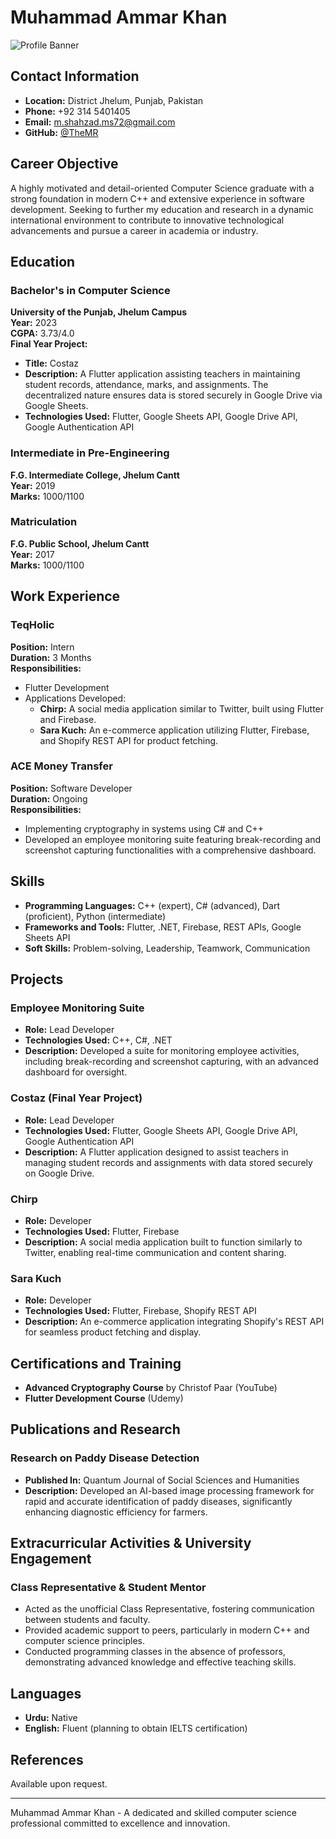 # Muhammad Ammar Khan

![Profile Banner](https://imgur.com/NsluSGP)

## Contact Information
- **Location:** District Jhelum, Punjab, Pakistan
- **Phone:** +92 314 5401405
- **Email:** [m.shahzad.ms72@gmail.com](mailto:m.shahzad.ms72@gmail.com)
- **GitHub:** [@TheMR](https://github.com/TheMR-777)

## Career Objective

A highly motivated and detail-oriented Computer Science graduate with a strong foundation in modern C++ and extensive experience in software development. Seeking to further my education and research in a dynamic international environment to contribute to innovative technological advancements and pursue a career in academia or industry.

## Education

### Bachelor's in Computer Science
**University of the Punjab, Jhelum Campus**  
**Year:** 2023  
**CGPA:** 3.73/4.0  
**Final Year Project:**  
- **Title:** Costaz
- **Description:** A Flutter application assisting teachers in maintaining student records, attendance, marks, and assignments. The decentralized nature ensures data is stored securely in Google Drive via Google Sheets.
- **Technologies Used:** Flutter, Google Sheets API, Google Drive API, Google Authentication API

### Intermediate in Pre-Engineering
**F.G. Intermediate College, Jhelum Cantt**  
**Year:** 2019  
**Marks:** 1000/1100

### Matriculation
**F.G. Public School, Jhelum Cantt**  
**Year:** 2017  
**Marks:** 1000/1100  

## Work Experience

### TeqHolic
**Position:** Intern  
**Duration:** 3 Months  
**Responsibilities:**
- Flutter Development
- Applications Developed:
  - **Chirp:** A social media application similar to Twitter, built using Flutter and Firebase.
  - **Sara Kuch:** An e-commerce application utilizing Flutter, Firebase, and Shopify REST API for product fetching.

### ACE Money Transfer
**Position:** Software Developer  
**Duration:** Ongoing  
**Responsibilities:**
- Implementing cryptography in systems using C# and C++
- Developed an employee monitoring suite featuring break-recording and screenshot capturing functionalities with a comprehensive dashboard.

## Skills

- **Programming Languages:** C++ (expert), C# (advanced), Dart (proficient), Python (intermediate)
- **Frameworks and Tools:** Flutter, .NET, Firebase, REST APIs, Google Sheets API
- **Soft Skills:** Problem-solving, Leadership, Teamwork, Communication

## Projects

### Employee Monitoring Suite
- **Role:** Lead Developer
- **Technologies Used:** C++, C#, .NET
- **Description:** Developed a suite for monitoring employee activities, including break-recording and screenshot capturing, with an advanced dashboard for oversight.

### Costaz (Final Year Project)
- **Role:** Lead Developer
- **Technologies Used:** Flutter, Google Sheets API, Google Drive API, Google Authentication API
- **Description:** A Flutter application designed to assist teachers in managing student records and assignments with data stored securely on Google Drive.

### Chirp
- **Role:** Developer
- **Technologies Used:** Flutter, Firebase
- **Description:** A social media application built to function similarly to Twitter, enabling real-time communication and content sharing.

### Sara Kuch
- **Role:** Developer
- **Technologies Used:** Flutter, Firebase, Shopify REST API
- **Description:** An e-commerce application integrating Shopify's REST API for seamless product fetching and display.

## Certifications and Training

- **Advanced Cryptography Course** by Christof Paar (YouTube)
- **Flutter Development Course** (Udemy)

## Publications and Research

### Research on Paddy Disease Detection
- **Published In:** Quantum Journal of Social Sciences and Humanities
- **Description:** Developed an AI-based image processing framework for rapid and accurate identification of paddy diseases, significantly enhancing diagnostic efficiency for farmers.

## Extracurricular Activities & University Engagement

### Class Representative & Student Mentor
- Acted as the unofficial Class Representative, fostering communication between students and faculty.
- Provided academic support to peers, particularly in modern C++ and computer science principles.
- Conducted programming classes in the absence of professors, demonstrating advanced knowledge and effective teaching skills.

## Languages

- **Urdu:** Native
- **English:** Fluent (planning to obtain IELTS certification)

## References

Available upon request.

---

Muhammad Ammar Khan - A dedicated and skilled computer science professional committed to excellence and innovation.
